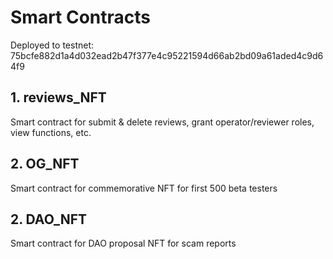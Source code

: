 # Smart Contracts

Deployed to testnet: 75bcfe882d1a4d032ead2b47f377e4c95221594d66ab2bd09a61aded4c9d64f9

## **1. reviews_NFT**
Smart contract for submit & delete reviews, grant operator/reviewer roles, view functions, etc.

## **2. OG_NFT**
Smart contract for commemorative NFT for first 500 beta testers

## **2. DAO_NFT**
Smart contract for DAO proposal NFT for scam reports
